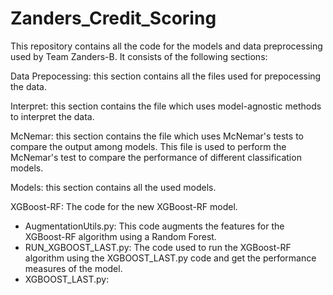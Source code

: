 # Zanders_Credit_Scoring
This repository contains all the code for the models and data preprocessing used by Team Zanders-B. It consists of the following sections:

Data Prepocessing: this section contains all the files used for prepocessing the data.

Interpret: this section contains the file which uses model-agnostic methods to interpret the data.

McNemar: this section contains the file which uses McNemar's tests to compare the output among models.
 This file is used to perform the McNemar's test to compare the performance of different classification models.

Models: this section contains all the used models.

XGBoost-RF: The code for the new XGBoost-RF model.
- AugmentationUtils.py: This code augments the features for the XGBoost-RF algorithm using a Random Forest.
- RUN_XGBOOST_LAST.py: The code used to run the XGBoost-RF algorithm using the XGBOOST_LAST.py code and get the performance measures of the model.
- XGBOOST_LAST.py:
 
